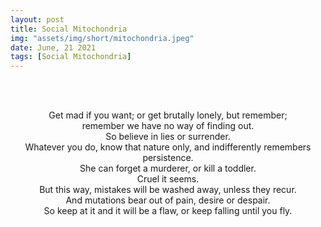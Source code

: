 ```yaml
---
layout: post
title: Social Mitochondria
img: "assets/img/short/mitochondria.jpeg"
date: June, 21 2021
tags: [Social Mitochondria]
---
```

  
<br><br>
<div align="center">

Get mad if you want; or get brutally lonely, but remember; <br>
remember we have no way of finding out. <br>
So believe in lies or surrender. <br>
Whatever you do, know that nature only, and indifferently remembers persistence. <br>
She can forget a murderer, or kill a toddler. <br>
Cruel it seems. <br>
But this way, mistakes will be washed away, unless they recur. <br>
And mutations bear out of pain, desire or despair. <br>
So keep at it and it will be a flaw, or keep falling until you fly. 
<br>




</div>
<br><br>
<br><br>
<br><br>
<br><br>
<br><br>
<br><br>
